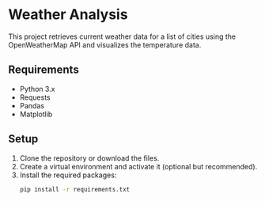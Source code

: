# Weather Analysis

This project retrieves current weather data for a list of cities using the OpenWeatherMap API and visualizes the temperature data.

## Requirements

- Python 3.x
- Requests
- Pandas
- Matplotlib

## Setup

1. Clone the repository or download the files.
2. Create a virtual environment and activate it (optional but recommended).
3. Install the required packages:
   ```bash
   pip install -r requirements.txt